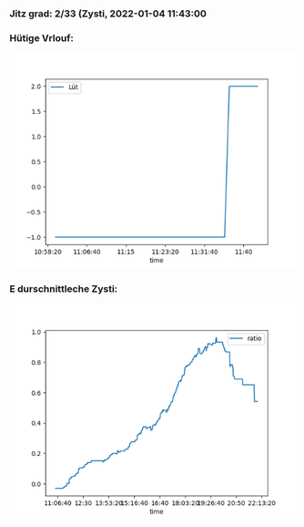 ### Jitz grad: 2/33 (Zysti, 2022-01-04 11:43:00

### Hütige Vrlouf:
![Graph](Today.png)

### E durschnittleche Zysti:
![Graph](Zysti.png)